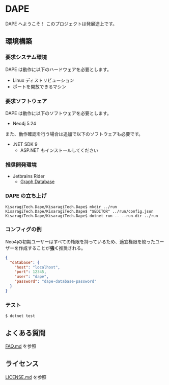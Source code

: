 # DAPE

DAPE へようこそ！
このプロジェクトは発展途上です。

## 環境構築

### 要求システム環境

DAPE は動作に以下のハードウェアを必要とします。

* Linux ディストリビューション
* ポートを開放できるマシン

### 要求ソフトウェア

DAPE は動作に以下のソフトウェアを必要とします。

* Neo4j 5.24

また、動作確認を行う場合は追加で以下のソフトウェアも必要です。

* .NET SDK 9
    * ASP.NET もインストールしてください

### 推奨開発環境

* Jetbrains Rider
    * [Graph Database](https://plugins.jetbrains.com/plugin/20417)

### DAPE の立ち上げ

```shell
KisaragiTech.Dape/KisaragiTech.Dape$ mkdir ../run
KisaragiTech.Dape/KisaragiTech.Dape$ "$EDITOR" ../run/config.json
KisaragiTech.Dape/KisaragiTech.Dape$ dotnet run -- --run-dir ../run
```

### コンフィグの例

Neo4jの初期ユーザーはすべての権限を持っているため、適宜権限を絞ったユーザーを作成することが**強く**推奨される。
```json
{
  "database": {
    "host": "localhost",
    "port": 12345,
    "user": "dape",
    "password": "dape-database-password"
  }
}
```

### テスト
```shell
$ dotnet test
```

## よくある質問
[FAQ.md](./FAQ.md) を参照

## ライセンス
[LICENSE.md](./LICENSE.md) を参照
